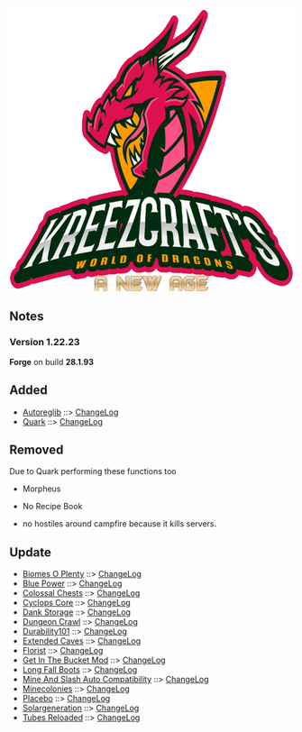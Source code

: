 ![WORLD OF DRAGONS - A NEW AGE LOGO](https://github.com/kreezxil/kreezcraft.com/blob/master/images/wodna.png)

## Notes
### Version 1.22.23
**Forge** on build **28.1.93**

## Added
- [Autoreglib](https://www.curseforge.com/minecraft/mc-mods/autoreglib) ::> [ChangeLog](https://www.curseforge.com/minecraft/mc-mods/autoreglib/files/2821794)
- [Quark](https://www.curseforge.com/minecraft/mc-mods/quark) ::> [ChangeLog](https://www.curseforge.com/minecraft/mc-mods/quark/files/2825774)

## Removed
Due to Quark performing these functions too
- Morpheus
- No Recipe Book

- no hostiles around campfire because it kills servers.

## Update
- [Biomes O Plenty](https://www.curseforge.com/minecraft/mc-mods/biomes-o-plenty) ::> [ChangeLog](https://www.curseforge.com/minecraft/mc-mods/biomes-o-plenty/files/2830577)
- [Blue Power](https://www.curseforge.com/minecraft/mc-mods/blue-power) ::> [ChangeLog](https://www.curseforge.com/minecraft/mc-mods/blue-power/files/2831761)
- [Colossal Chests](https://www.curseforge.com/minecraft/mc-mods/colossal-chests) ::> [ChangeLog](https://www.curseforge.com/minecraft/mc-mods/colossal-chests/files/2831239)
- [Cyclops Core](https://www.curseforge.com/minecraft/mc-mods/cyclops-core) ::> [ChangeLog](https://www.curseforge.com/minecraft/mc-mods/cyclops-core/files/2831234)
- [Dank Storage](https://www.curseforge.com/minecraft/mc-mods/dank-storage) ::> [ChangeLog](https://www.curseforge.com/minecraft/mc-mods/dank-storage/files/2831189)
- [Dungeon Crawl](https://www.curseforge.com/minecraft/mc-mods/dungeon-crawl) ::> [ChangeLog](https://www.curseforge.com/minecraft/mc-mods/dungeon-crawl/files/2830814)
- [Durability101](https://www.curseforge.com/minecraft/mc-mods/durability101) ::> [ChangeLog](https://www.curseforge.com/minecraft/mc-mods/durability101/files/2732667)
- [Extended Caves](https://www.curseforge.com/minecraft/mc-mods/extended-caves) ::> [ChangeLog](https://www.curseforge.com/minecraft/mc-mods/extended-caves/files/2831321)
- [Florist](https://www.curseforge.com/minecraft/mc-mods/florist) ::> [ChangeLog](https://www.curseforge.com/minecraft/mc-mods/florist/files/2831431)
- [Get In The Bucket Mod](https://www.curseforge.com/minecraft/mc-mods/get-in-the-bucket-mod) ::> [ChangeLog](https://www.curseforge.com/minecraft/mc-mods/get-in-the-bucket-mod/files/2831850)
- [Long Fall Boots](https://www.curseforge.com/minecraft/mc-mods/long-fall-boots) ::> [ChangeLog](https://www.curseforge.com/minecraft/mc-mods/long-fall-boots/files/2831128)
- [Mine And Slash Auto Compatibility](https://www.curseforge.com/minecraft/mc-mods/mine-and-slash-auto-compatibility) ::> [ChangeLog](https://www.curseforge.com/minecraft/mc-mods/mine-and-slash-auto-compatibility/files/2831712)
- [Minecolonies](https://www.curseforge.com/minecraft/mc-mods/minecolonies) ::> [ChangeLog](https://www.curseforge.com/minecraft/mc-mods/minecolonies/files/2831343)
- [Placebo](https://www.curseforge.com/minecraft/mc-mods/placebo) ::> [ChangeLog](https://www.curseforge.com/minecraft/mc-mods/placebo/files/2830611)
- [Solargeneration](https://www.curseforge.com/minecraft/mc-mods/solargeneration) ::> [ChangeLog](https://www.curseforge.com/minecraft/mc-mods/solargeneration/files/2830727)
- [Tubes Reloaded](https://www.curseforge.com/minecraft/mc-mods/tubes-reloaded) ::> [ChangeLog](https://www.curseforge.com/minecraft/mc-mods/tubes-reloaded/files/2831631)
